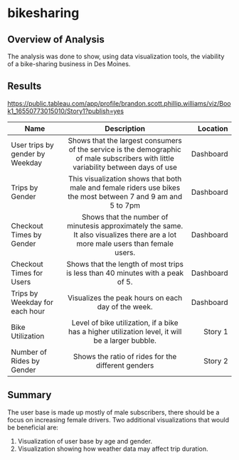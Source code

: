 # bikesharing
## Overview of Analysis
The analysis was done to show, using data visualization tools, the viability of a bike-sharing business in Des Moines.
## Results
https://public.tableau.com/app/profile/brandon.scott.phillip.williams/viz/Book1_16550773015010/Story1?publish=yes


| Name     |  Description  |  Location |
|----------|:-------------:|------:|
| User trips by gender by Weekday | Shows that the largest consumers of the service is the demographic of male subscribers with little variability between days of use | Dashboard |
| Trips by Gender |    This visualization shows that both male and female riders use bikes the most between 7 and 9 am and 5 to 7pm  |   Dashboard |
| Checkout Times by Gender | Shows that the number of minutesis approximately the same. It also visualizes there are a lot more male users than female users. |    Dashboard |
| Checkout Times for Users | Shows that the length of most trips is less than 40 minutes with a peak of 5.  |    Dashboard |
| Trips by Weekday for each hour | Visualizes the peak hours on each day of the week.  |    Dashboard |
| Bike Utilization | Level of bike utilization, if a bike has a higher utilization level, it will be a larger bubble. |   Story 1 |
| Number of Rides by Gender | Shows the ratio of rides for the different genders |    Story 2 | 

## Summary
The user base is made up mostly of male subscribers, there should be a focus on increasing female drivers. Two additional visualizations that would be beneficial are:
1. Visualization of user base by age and gender.
2. Visualization showing how weather data may affect trip duration.
